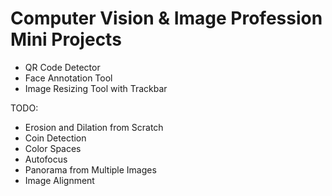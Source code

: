 # Computer Vision & Image Profession Mini Projects

- QR Code Detector
- Face Annotation Tool
- Image Resizing Tool with Trackbar

TODO:
- Erosion and Dilation from Scratch
- Coin Detection 
- Color Spaces
- Autofocus
- Panorama from Multiple Images
- Image Alignment
